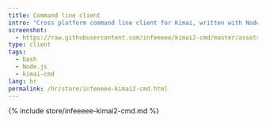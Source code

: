 ```yaml
---
title: Command line client
intro: "Cross platform command line client for Kimai, written with Node.js"
screenshot: 
  - https://raw.githubusercontent.com/infeeeee/kimai2-cmd/master/assets/interactive-restart.gif
type: client
tags:
  - bash
  - Node.js
  - kimai-cmd
lang: hr
permalink: /hr/store/infeeeee-kimai2-cmd.html
---
```


{% include store/infeeeee-kimai2-cmd.md %}
